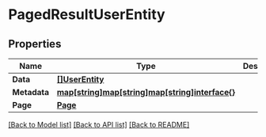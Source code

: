 # PagedResultUserEntity

## Properties

Name | Type | Description | Notes
------------ | ------------- | ------------- | -------------
**Data** | [**[]UserEntity**](UserEntity.md) |  | [optional] 
**Metadata** | [**map[string]map[string]map[string]interface{}**](map.md) |  | [optional] 
**Page** | [**Page**](Page.md) |  | [optional] 

[[Back to Model list]](../README.md#documentation-for-models) [[Back to API list]](../README.md#documentation-for-api-endpoints) [[Back to README]](../README.md)


